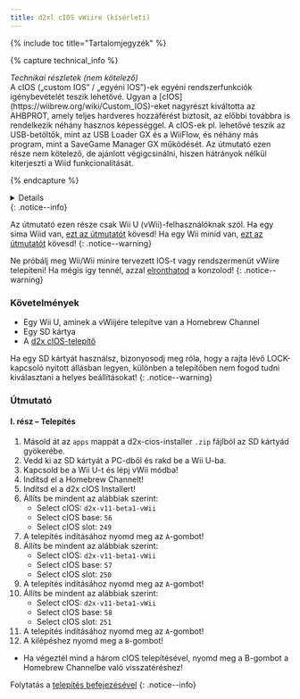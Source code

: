 ```yaml
---
title: d2xl cIOS vWiire (kísérleti)
---
```


{% include toc title="Tartalomjegyzék" %}

{% capture technical_info %}

<summary><em>Technikai részletek (nem kötelező)</em></summary>
A cIOS („custom IOS” / „egyéni IOS”)-ek egyéni rendszerfunkciók igénybevételét teszik lehetővé. Ugyan a [cIOS](https://wiibrew.org/wiki/Custom_IOS)-eket nagyrészt kiváltotta az AHBPROT, amely teljes hardveres hozzáférést biztosít, az előbbi továbbra is rendelkezik néhány hasznos képességgel. A cIOS-ek pl. lehetővé teszik az USB-betöltők, mint az USB Loader GX és a WiiFlow, és néhány más program, mint a SaveGame Manager GX működését. Az útmutató ezen része nem kötelező, de ajánlott végigcsinálni, hiszen hátrányok nélkül kiterjeszti a Wiid funkcionalitását.

{% endcapture %}

<details>{{ technical_info | markdownify }}</details>
{: .notice--info}

Az útmutató ezen része csak Wii U (vWii)-felhasználóknak szól. Ha egy sima Wiid van, [ezt az útmutatót](cios) kövesd! Ha egy Wii minid van, [ezt az útmutatót](cios-mini) kövesd!
{: .notice--warning}

Ne próbálj meg Wii/Wii minire tervezett IOS-t vagy rendszermenüt vWiire telepíteni! Ha mégis így tennél, azzal [elronthatod](bricks#ios-brick) a konzolod!
{: .notice--warning}

### Követelmények

- Egy Wii U, aminek a vWiijére telepítve van a Homebrew Channel
- Egy SD kártya
- A [d2x cIOS-telepítő](/assets/files/d2x_cIOS_Installer-vWii.zip)

Ha egy SD kártyát használsz, bizonyosodj meg róla, hogy a rajta lévő LOCK-kapcsoló nyitott állásban legyen, különben a telepítőben nem fogod tudni kiválasztani a helyes beállításokat!
{: .notice--warning}

### Útmutató

#### I. rész – Telepítés

1. Másold át az `apps` mappát a d2x-cios-installer `.zip` fájlból az SD kártyád gyökerébe.
2. Vedd ki az SD kártyát a PC-dből és rakd be a Wii U-ba.
3. Kapcsold be a Wii U-t és lépj vWii módba!
4. Indítsd el a Homebrew Channelt!
5. Indítsd el a d2x cIOS Installert!
6. Állíts be mindent az alábbiak szerint:
   - Select cIOS: `d2x-v11-beta1-vWii`
   - Select cIOS base: `56`
   - Select cIOS slot: `249`
7. A telepítés indításához nyomd meg az `A`-gombot!
8. Állíts be mindent az alábbiak szerint:
   - Select cIOS: `d2x-v11-beta1-vWii`
   - Select cIOS base: `57`
   - Select cIOS slot: `250`
9. A telepítés indításához nyomd meg az `A`-gombot!
10. Állíts be mindent az alábbiak szerint:
    - Select cIOS: `d2x-v11-beta1-vWii`
    - Select cIOS base: `58`
    - Select cIOS slot: `251`
11. A telepítés indításához nyomd meg az `A`-gombot!
12. A kilépéshez nyomd meg a `B`-gombot!

- Ha végeztél mind a három cIOS telepítésével, nyomd meg a B-gombot a Homebrew Channelbe való visszatéréshez!

Folytatás a [telepítés befejezésével](vwii-finalizing-setup)
{: .notice--info}
